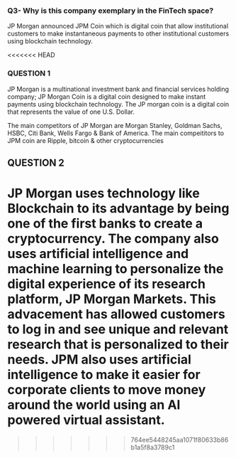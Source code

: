 ### Q3- Why is this company exemplary in the FinTech space?
JP Morgan announced JPM Coin which is digital coin that allow institutional customers to make instantaneous payments to other institutional customers using blockchain technology. 

<<<<<<< HEAD
### QUESTION 1
JP Morgan is a multinational investment bank and financial services holding company; JP Morgan Coin is a digital coin designed to make instant payments using blockchain technology. The JP morgan coin is a digital coin that represents the value of one U.S. Dollar.

The main competitors of JP Morgan are Morgan Stanley, Goldman Sachs, HSBC, Citi Bank, Wells Fargo & Bank of America. The main compeititors to JPM coin are Ripple, bitcoin & other cryptocurrencies

## QUESTION 2
JP Morgan uses technology like Blockchain to its advantage by being one of the first banks to create a cryptocurrency. The company also uses artificial intelligence and machine learning to personalize the digital experience of its research platform, JP Morgan Markets. This advacement has allowed customers to log in and see unique and relevant research that is personalized to their needs. JPM also uses artificial intelligence to make it easier for corporate clients to move money around the world using an AI powered virtual assistant.
=======
>>>>>>> 764ee5448245aa1071f80633b86b1a5f8a3789c1

